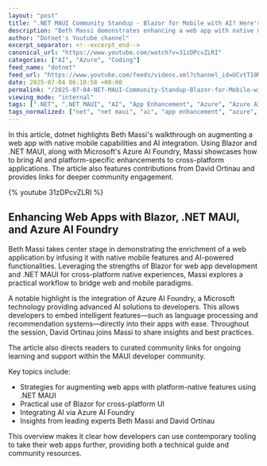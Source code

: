```yaml
---
layout: "post"
title: ".NET MAUI Community Standup - Blazor for Mobile with AI? Here's how."
description: "Beth Massi demonstrates enhancing a web app with native mobile features and AI, utilizing Blazor, .NET MAUI, and Azure AI Foundry, with input from David Ortinau."
author: "Dotnet's Youtube channel"
excerpt_separator: <!--excerpt_end-->
canonical_url: "https://www.youtube.com/watch?v=31zDPcvZLRI"
categories: ["AI", "Azure", "Coding"]
feed_name: "dotnet"
feed_url: "https://www.youtube.com/feeds/videos.xml?channel_id=UCvtT19MZW8dq5Wwfu6B0oxw"
date: 2025-07-04 06:10:58 +00:00
permalink: "/2025-07-04-NET-MAUI-Community-Standup-Blazor-for-Mobile-with-AI-Heres-how.html"
viewing_mode: "internal"
tags: [".NET", ".NET MAUI", "AI", "App Enhancement", "Azure", "Azure AI Foundry", "Beth Massi", "Blazor", "Coding", "Community Links", "David Ortinau", "Dotnetmaui", "Native Mobile Features", "Videos", "Web App"]
tags_normalized: ["net", "net maui", "ai", "app enhancement", "azure", "azure ai foundry", "beth massi", "blazor", "coding", "community links", "david ortinau", "dotnetmaui", "native mobile features", "videos", "web app"]
---
```


In this article, dotnet highlights Beth Massi's walkthrough on augmenting a web app with native mobile capabilities and AI integration. Using Blazor and .NET MAUI, along with Microsoft's Azure AI Foundry, Massi showcases how to bring AI and platform-specific enhancements to cross-platform applications. The article also features contributions from David Ortinau and provides links for deeper community engagement.<!--excerpt_end-->

{% youtube 31zDPcvZLRI %}

## Enhancing Web Apps with Blazor, .NET MAUI, and Azure AI Foundry

Beth Massi takes center stage in demonstrating the enrichment of a web application by infusing it with native mobile features and AI-powered functionalities. Leveraging the strengths of Blazor for web app development and .NET MAUI for cross-platform native experiences, Massi explores a practical workflow to bridge web and mobile paradigms.

A notable highlight is the integration of Azure AI Foundry, a Microsoft technology providing advanced AI solutions to developers. This allows developers to embed intelligent features—such as language processing and recommendation systems—directly into their apps with ease. Throughout the session, David Ortinau joins Massi to share insights and best practices.

The article also directs readers to curated community links for ongoing learning and support within the MAUI developer community.

Key topics include:

- Strategies for augmenting web apps with platform-native features using .NET MAUI
- Practical use of Blazor for cross-platform UI
- Integrating AI via Azure AI Foundry
- Insights from leading experts Beth Massi and David Ortinau

This overview makes it clear how developers can use contemporary tooling to take their web apps further, providing both a technical guide and community resources.
